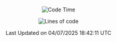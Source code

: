 <div align="center">

<br />

 <!--START_SECTION:waka-->
![Code Time](http://img.shields.io/badge/Code%20Time-4%2C801%20hrs%2011%20mins-blue)

![Lines of code](https://img.shields.io/badge/%EC%A0%80%EB%8A%94%20%EC%97%AC%ED%83%9C%EA%B9%8C%EC%A7%80%20-2.1%20million%20%EC%A4%84%EC%9D%98%20%EC%BD%94%EB%93%9C%EB%A5%BC%20%EC%9E%91%EC%84%B1%ED%96%88%EC%96%B4%EC%9A%94.-blue)


 Last Updated on 04/07/2025 18:42:11 UTC
<!--END_SECTION:waka-->

</div>
